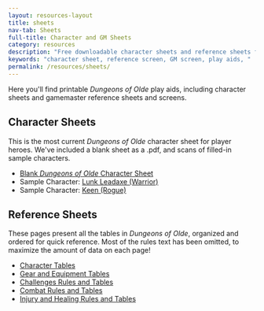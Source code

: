 ```yaml
---
layout: resources-layout
title: sheets
nav-tab: Sheets
full-title: Character and GM Sheets
category: resources
description: "Free downloadable character sheets and reference sheets for "
keywords: "character sheet, reference screen, GM screen, play aids, "
permalink: /resources/sheets/
---
```


<p>Here you'll find printable <em>Dungeons of Olde</em> play aids, including character sheets and gamemaster reference sheets and screens.</p>

<h2>Character Sheets</h2>
<p>This is the most current <em>Dungeons of Olde</em> character sheet for player heroes. We've included a blank sheet as a .pdf, and scans of filled-in sample characters.</p>

<ul>
  <li><a href="{{site.baseurl}}/resources/doo-char-sheet-v01.pdf" target="_blank">Blank <em>Dungeons of Olde</em> Character Sheet</a></li>
  <li>Sample Character: <a href="{{site.baseurl}}/resources/doo-char-warrior.jpg" target="_blank">Lunk Leadaxe (Warrior)</a></li>
  <li>Sample Character: <a href="{{site.baseurl}}/resources/doo-char-rogue.jpg" target="_blank">Keen (Rogue)</a></li>
</ul>

<h2>Reference Sheets</h2>
<p>These pages present all the tables in <em>Dungeons of Olde</em>, organized and ordered for quick reference. Most of the rules text has been omitted, to maximize the amount of data on each page!</p>

<ul>
  <li><a href="{{site.baseurl}}/resources/sheets/characters/">Character Tables</a></li>
  <li><a href="{{site.baseurl}}/resources/sheets/gear/">Gear and Equipment Tables</a></li>
  <li><a href="{{site.baseurl}}/resources/sheets/challenges/">Challenges Rules and Tables</a></li>
  <li><a href="{{site.baseurl}}/resources/sheets/combat/">Combat Rules and Tables</a></li>
  <li><a href="{{site.baseurl}}/resources/sheets/injury/">Injury and Healing Rules and Tables</a></li>
</ul>
